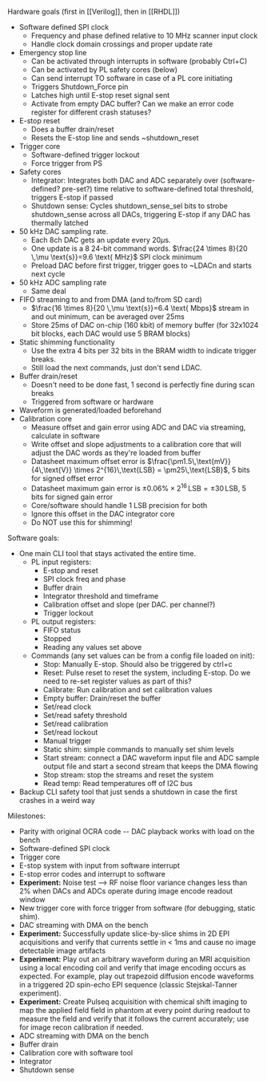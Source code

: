 Hardware goals (first in [[Verilog]], then in [[RHDL]])
- Software defined SPI clock
	- Frequency and phase defined relative to 10 MHz scanner input clock
	- Handle clock domain crossings and proper update rate
- Emergency stop line
	- Can be activated through interrupts in software (probably Ctrl+C)
	- Can be activated by PL safety cores (below)
	- Can send interrupt TO software in case of a PL core initiating
	- Triggers Shutdown_Force pin
	- Latches high until E-stop reset signal sent
	- Activate from empty DAC buffer? Can we make an error code register for different crash statuses?
- E-stop reset
	- Does a buffer drain/reset
	- Resets the E-stop line and sends ~shutdown_reset
- Trigger core
	- Software-defined trigger lockout
	- Force trigger from PS
- Safety cores
	- Integrator: Integrates both DAC and ADC separately over (software-defined? pre-set?) time relative to software-defined total threshold, triggers E-stop if passed
	- Shutdown sense: Cycles shutdown_sense_sel bits to strobe shutdown_sense across all DACs, triggering E-stop if any DAC has thermally latched
- 50 kHz DAC sampling rate. 
	- Each 8ch DAC gets an update every 20$\mu$s.
	- One update is a 8 24-bit command words. $\frac{24 \times 8}{20 \,\mu \text{s}}=9.6 \text{ MHz}$ SPI clock minimum
	- Preload DAC before first trigger, trigger goes to ~LDACn and starts next cycle
- 50 kHz ADC sampling rate
	- Same deal
- FIFO streaming to and from DMA (and to/from SD card)
	- $\frac{16 \times 8}{20 \,\mu \text{s}}=6.4 \text{ Mbps}$ stream in and out minimum, can be averaged over 25ms
	- Store 25ms of DAC on-chip (160 kbit) of memory buffer (for 32x1024 bit blocks, each DAC would use 5 BRAM blocks)
- Static shimming functionality
	- Use the extra 4 bits per 32 bits in the BRAM width to indicate trigger breaks.
	- Still load the next commands, just don't send LDAC. 
- Buffer drain/reset
	- Doesn't need to be done fast, 1 second is perfectly fine during scan breaks
	- Triggered from software or hardware
- Waveform is generated/loaded beforehand
- Calibration core
	- Measure offset and gain error using ADC and DAC via streaming, calculate in software
	- Write offset and slope adjustments to a calibration core that will adjust the DAC words as they're loaded from buffer
	- Datasheet maximum offset error is $\frac{\pm1.5\,\text{mV}}{4\,\text{V}} \times 2^{16}\,\text{LSB} = \pm25\,\text{LSB}$, 5 bits for signed offset error
	- Datasheet maximum gain error is $\pm 0.06\% \times 2^{16} \,\text{LSB} = \pm 30 \,\text{LSB}$, 5 bits for signed gain error
	- Core/software should handle 1 LSB precision for both
	- Ignore this offset in the DAC integrator core
	- Do NOT use this for shimming!

Software goals:
- One main CLI tool that stays activated the entire time.
	- PL input registers:
		- E-stop and reset
		- SPI clock freq and phase
		- Buffer drain
		- Integrator threshold and timeframe
		- Calibration offset and slope (per DAC. per channel?)
		- Trigger lockout
	- PL output registers:
		- FIFO status
		- Stopped
		- Reading any values set above
	- Commands (any set values can be from a config file loaded on init):
		- Stop: Manually E-stop. Should also be triggered by ctrl+c
		- Reset: Pulse reset to reset the system, including E-stop. Do we need to re-set register values as part of this?
		- Calibrate: Run calibration and set calibration values
		- Empty buffer: Drain/reset the buffer
		- Set/read clock
		- Set/read safety threshold
		- Set/read calibration
		- Set/read lockout
		- Manual trigger
		- Static shim: simple commands to manually set shim levels
		- Start stream: connect a DAC waveform input file and ADC sample output file and start a second stream that keeps the DMA flowing
		- Stop stream: stop the streams and reset the system
		- Read temp: Read temperatures off of I2C bus
- Backup CLI safety tool that just sends a shutdown in case the first crashes in a weird way

Milestones:
- Parity with original OCRA code -- DAC playback works with load on the bench
- Software-defined SPI clock
- Trigger core
- E-stop system with input from software interrupt
- E-stop error codes and interrupt to software
- **Experiment:** Noise test --> RF noise floor variance changes less than 2% when DACs and ADCs operate during image encode readout window
- New trigger core with force trigger from software (for debugging, static shim).
- DAC streaming with DMA on the bench
- **Experiment:** Successfully update slice-by-slice shims in 2D EPI acquisitions and verify that currents settle in < 1ms and cause no image detectable image artifacts
- **Experiment:** Play out an arbitrary waveform during an MRI acquisition using a local encoding coil and verify that image encoding occurs as expected.  For example, play out trapezoid diffusion encode waveforms in a triggered 2D spin-echo EPI sequence (classic Stejskal-Tanner experiment).
- **Experiment:** Create Pulseq acquisition with chemical shift imaging to map the applied field field in phantom at every point during readout to measure the field and verify that it follows the current accurately; use for image recon calibration if needed.
- ADC streaming with DMA on the bench
- Buffer drain
- Calibration core with software tool
- Integrator
- Shutdown sense
